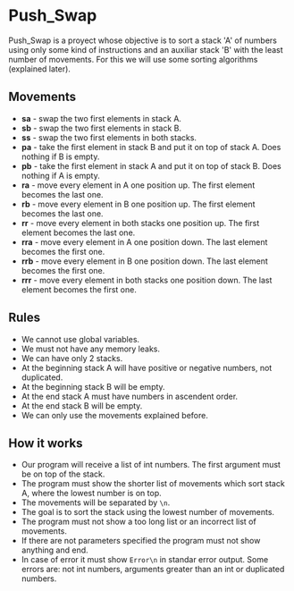 # Push_Swap

Push_Swap is a proyect whose objective is to sort a stack 'A' of numbers using only some kind of instructions and an auxiliar stack 'B' with the least number of movements. For this we will use some sorting algorithms (explained later).

## Movements

- **sa** - swap the two first elements in stack A.
- **sb** - swap the two first elements in stack B.
- **ss** - swap the two first elements in both stacks.
- **pa** - take the first element in stack B and put it on top of stack A. Does nothing if B is empty.
- **pb** - take the first element in stack A and put it on top of stack B. Does nothing if A is empty.
- **ra** - move every element in A one position up. The first element becomes the last one.
- **rb** - move every element in B one position up. The first element becomes the last one.
- **rr** - move every element in both stacks one position up. The first element becomes the last one.
- **rra** - move every element in A one position down. The last element becomes the first one.
- **rrb** - move every element in B one position down. The last element becomes the first one.
- **rrr** - move every element in both stacks one position down. The last element becomes the first one.

## Rules

- We cannot use global variables.
- We must not have any memory leaks.
- We can have only 2 stacks.
- At the beginning stack A will have positive or negative numbers, not duplicated.
- At the beginning stack B will be empty.
- At the end stack A must have numbers in ascendent order.
- At the end stack B will be empty.
- We can only use the movements explained before.

## How it works

- Our program will receive a list of int numbers. The first argument must be on top of the stack.
- The program must show the shorter list of movements which sort stack A, where the lowest number is on top.
- The movements will be separated by `\n`.
- The goal is to sort the stack using the lowest number of movements.
- The program must not show a too long list or an incorrect list of movements.
- If there are not parameters specified the program must not show anything and end.
- In case of error it must show `Error\n` in standar error output. Some errors are: not int numbers, arguments greater than an int or duplicated numbers.
